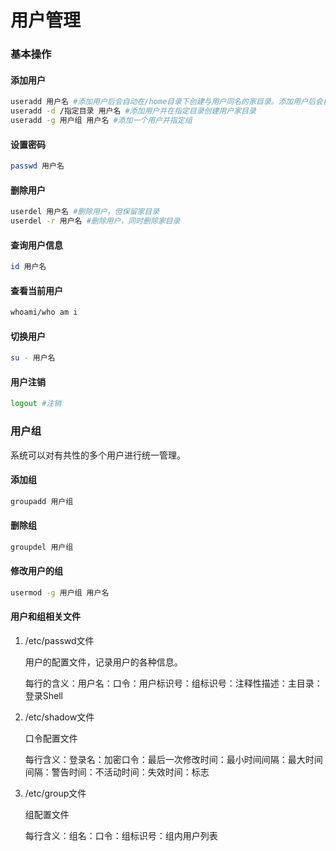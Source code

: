 # 用户管理

### 基本操作

#### 添加用户

```bash
useradd 用户名 #添加用户后会自动在/home目录下创建与用户同名的家目录。添加用户后会自动在/home目录下创建与用户同名的家目录
useradd -d /指定目录 用户名 #添加用户并在指定目录创建用户家目录
useradd -g 用户组 用户名 #添加一个用户并指定组
```

#### 设置密码

```bash
passwd 用户名
```

#### 删除用户

```bash
userdel 用户名 #删除用户，但保留家目录
userdel -r 用户名 #删除用户，同时删除家目录
```

#### 查询用户信息

```bash
id 用户名
```

#### 查看当前用户

```bash
whoami/who am i
```

#### 切换用户

```bash
su - 用户名
```

#### 用户注销

```bash
logout #注销
```

### 用户组

系统可以对有共性的多个用户进行统一管理。

#### 添加组

```bash
groupadd 用户组
```

#### 删除组

```bash
groupdel 用户组
```

#### 修改用户的组

```bash
usermod -g 用户组 用户名
```

#### 用户和组相关文件

1. /etc/passwd文件

   用户的配置文件，记录用户的各种信息。

   每行的含义：用户名：口令：用户标识号：组标识号：注释性描述：主目录：登录Shell

2. /etc/shadow文件

   口令配置文件

   每行含义：登录名：加密口令：最后一次修改时间：最小时间间隔：最大时间间隔：警告时间：不活动时间：失效时间：标志

3. /etc/group文件

   组配置文件

   每行含义：组名：口令：组标识号：组内用户列表


